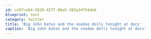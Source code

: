 ```yaml
---
id: ce97ce64-5820-4277-96a5-303a34f54deb
blueprint: text
category: twitter
title: 'Big John bates and the voodoo dolls tonight at docs'
caption: 'Big John bates and the voodoo dolls tonight at docs'
---
```

